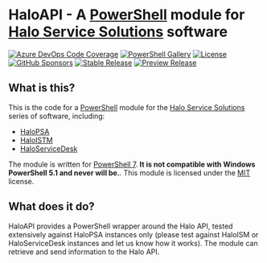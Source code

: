 # HaloAPI - A [PowerShell](https://microsoft.com/powershell) module for [Halo Service Solutions](https://haloservicesolutions.com/) software

[![Azure DevOps Code Coverage](https://img.shields.io/azure-devops/coverage/MSPsUK/HaloAPI/1?style=for-the-badge)](https://)
[![PowerShell Gallery](https://img.shields.io/powershellgallery/dt/HaloAPI?style=for-the-badge)](https://)
[![License](https://img.shields.io/github/license/homotechsual/HaloAPI?style=for-the-badge)](https://haloapi.mit-license.org/)
[![GitHub Sponsors](https://img.shields.io/github/sponsors/homotechsual?style=for-the-badge)](https://)
[![Stable Release](https://img.shields.io/powershellgallery/v/HaloAPI&style=for-the-badge)](https://)
[![Preview Release](https://img.shields.io/powershellgallery/v/HaloAPI?include_prereleases&style=for-the-badge)](https://)

## What is this?

This is the code for a [PowerShell](https://microsoft.com/powershell) module for the [Halo Service Solutions](https://haloservicesolutions.com/) series of software, including:

* [HaloPSA](https://halopsa.com)
* [HaloISTM](https://haloitsm.com/)
* [HaloServiceDesk](https://haloservicedesk.com/)

The module is written for [PowerShell 7](https://docs.microsoft.com/en-us/powershell/scripting/whats-new/what-s-new-in-powershell-71?view=powershell-7.1). **It is not compatible with Windows PowerShell 5.1 and never will be.**. This module is licensed under the [MIT](https://haloapi.mit-license.org/) license.

## What does it do?

HaloAPI provides a PowerShell wrapper around the Halo API, tested extensively against HaloPSA instances only (please test against HaloISM or HaloServiceDesk instances and let us know how it works). The module can retrieve and send information to the Halo API.
